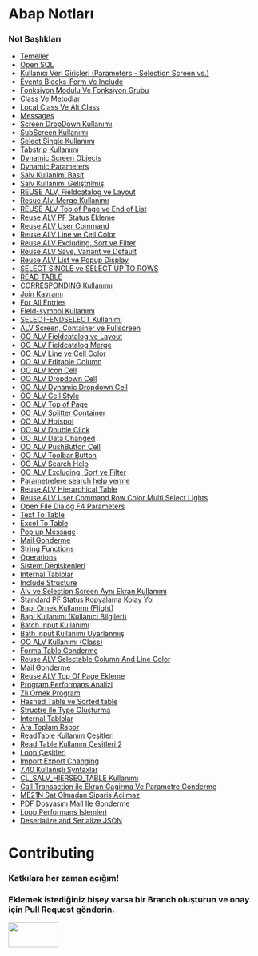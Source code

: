 # Abap Notları

### Not Başlıkları	
-	 <a href='https://github.com/furkancosgun/Abap-Notlari/blob/main/ABAP/1-Temeller.abap'>Temeller</a>
-	 <a href='https://github.com/furkancosgun/Abap-Notlari/blob/main/ABAP/2-OPEN%20SQL.abap'>Open SQL</a>
- <a href='https://github.com/furkancosgun/Abap-Notlari/blob/main/ABAP/3-Kullan%C4%B1c%C4%B1-Veri-Giri%C5%9Fleri.abap'>Kullanıcı Veri Girişleri (Parameters - Selection Screen vs.)</a>
- <a href='https://github.com/furkancosgun/Abap-Notlari/blob/main/ABAP/4-Events%20blocks-form%20ve%20include.abap'>Events Blocks-Form Ve Include</a>
- <a href='https://github.com/furkancosgun/Abap-Notlari/blob/main/ABAP/5-fonksiyon%20modulu%20ve%20fonksiyon%20grubu.abap'>Fonksiyon Modulu Ve Fonksiyon Grubu</a>
-  <a href='https://github.com/furkancosgun/Abap-Notlari/blob/main/ABAP/6-Class%20ve%20metodlar.abap'>Class Ve Metodlar</a>
- <a href='https://github.com/furkancosgun/Abap-Notlari/blob/main/ABAP/7-Local%20Class%20ve%20Alt%20Class.abap'>Local Class Ve Alt Class</a>
- <a href='https://github.com/furkancosgun/Abap-Notlari/blob/main/ABAP/9-Messages.abap'>Messages</a>
- <a href='https://github.com/furkancosgun/Abap-Notlari/blob/main/ABAP/10-Screen%20dropdown%20kullan%C4%B1m%C4%B1.abap'>Screen DropDown Kullanımı</a>
- <a href='https://github.com/furkancosgun/Abap-Notlari/blob/main/ABAP/11-SubScreen%20kullan%C4%B1m%C4%B1.abap'>SubScreen Kullanımı</a>
- <a href='https://github.com/furkancosgun/Abap-Notlari/blob/main/ABAP/12-select%20single%20kullan%C4%B1m%C4%B1.abap'>Select Single Kullanımı</a>
- <a href='https://github.com/furkancosgun/Abap-Notlari/blob/main/ABAP/13-tabstrip%20kullan%C4%B1m%C4%B1.abap'>Tabstrip Kullanımı</a>
- <a href='https://github.com/furkancosgun/Abap-Notlari/blob/main/ABAP/14-dynamic-screen-objects.abap'>Dynamic Screen Objects</a>
- <a href='https://github.com/furkancosgun/Abap-Notlari/blob/main/ABAP/15-dynamic-parameters.abap'>Dynamic Parameters</a>
- <a href='https://github.com/furkancosgun/Abap-Notlari/blob/main/ABAP/16-salv%20kullanim-basit.abap'>Salv Kullanimi Basit</a>
- <a href='https://github.com/furkancosgun/Abap-Notlari/blob/main/ABAP/17-Salv-kullanimi%20geli%C5%9Ftilmi%C5%9F.abap'>Salv Kullanimi Geliştrilmiş</a>
- <a href='https://github.com/furkancosgun/Abap-Notlari/blob/main/ABAP/18-REUSE%20ALV%2C%20Fieldcatalog%20ve%20Layout.abap'>REUSE ALV, Fieldcatalog ve Layout</a>
- <a href='https://github.com/furkancosgun/Abap-Notlari/blob/main/ABAP/19-Resue%20Alv-Merge%20kullan%C4%B1m%C4%B1.abap'>Resue Alv-Merge Kullanımı</a>
- <a href='https://github.com/furkancosgun/Abap-Notlari/blob/main/ABAP/20-%20REUSE%20ALV%20Top%20of%20Page%20ve%20End%20of%20List.abap'>REUSE ALV Top of Page ve End of List</a>
- <a href='https://github.com/furkancosgun/Abap-Notlari/blob/main/ABAP/21-%20REUSE%20ALV%20PF%20STATUS%20EKLEME.abap'>Reuse ALV PF Status Ekleme</a>
- <a href='https://github.com/furkancosgun/Abap-Notlari/blob/main/ABAP/22-REUSE%20ALV%20USER%20COMMAND.abap'>Reuse ALV User Command</a>
- <a href='https://github.com/furkancosgun/Abap-Notlari/blob/main/ABAP/23-REUSE%20ALV%20Line%20ve%20Cell%20Color.abap'>Reuse ALV Line ve Cell Color</a>
- <a href='https://github.com/furkancosgun/Abap-Notlari/blob/main/ABAP/24-REUSE%20ALV%20Excluding%2C%20Sort%20ve%20Filter.abap'>Reuse ALV Excluding, Sort ve Filter</a>
- <a href='https://github.com/furkancosgun/Abap-Notlari/blob/main/ABAP/25-REUSE%20ALV%20Save%2C%20Variant%20ve%20Default.abap'>Reuse ALV Save, Variant ve Default</a>
- <a href='https://github.com/furkancosgun/Abap-Notlari/blob/main/ABAP/26-REUSE%20ALV%20List%20ve%20Popup%20Display.abap'>Reuse ALV List ve Popup Display</a>
- <a href='https://github.com/furkancosgun/Abap-Notlari/blob/main/ABAP/27-SELECT%20SINGLE%20ve%20SELECT%20UP%20TO%20ROWS.abap'>SELECT SINGLE ve SELECT UP TO ROWS</a>
- <a href='https://github.com/furkancosgun/Abap-Notlari/blob/main/ABAP/28-READ%20TABLE.abap'>READ TABLE</a>
- <a href='https://github.com/furkancosgun/Abap-Notlari/blob/main/ABAP/29-CORRESPONDING.abap'>CORRESPONDING Kullanımı</a>
- <a href='https://github.com/furkancosgun/Abap-Notlari/blob/main/ABAP/30-Join%20kavram%C4%B1.abap'>Join Kavramı</a>
- <a href='https://github.com/furkancosgun/Abap-Notlari/blob/main/ABAP/31-For%20all%20entries.abap'>For All Entries</a>
- <a href='https://github.com/furkancosgun/Abap-Notlari/blob/main/ABAP/32-Field%20symbol.abap'>Field-symbol Kullanımı</a>
- <a href='https://github.com/furkancosgun/Abap-Notlari/blob/main/ABAP/33-Select-ENDselecet.abap'>SELECT-ENDSELECT Kullanımı</a>
- <a href='https://github.com/furkancosgun/Abap-Notlari/blob/main/ABAP/34-OO%20ALV%20Screen%2C%20Container%20ve%20Fullscreen.abap'>ALV Screen, Container ve Fullscreen</a>
- <a href='https://github.com/furkancosgun/Abap-Notlari/blob/main/ABAP/35-OO%20ALV%20Fieldcatalog%20ve%20Layout.abap'>OO ALV Fieldcatalog ve Layout</a>
- <a href='https://github.com/furkancosgun/Abap-Notlari/blob/main/ABAP/36-%20OO%20ALV%20Fieldcatalog%20Merge.abap'>OO ALV Fieldcatalog Merge</a>
- <a href='https://github.com/furkancosgun/Abap-Notlari/blob/main/ABAP/37-OO%20ALV%20Line%20ve%20Cell%20Colo.r.abap'>OO ALV Line ve Cell Color</a>
- <a href='https://github.com/furkancosgun/Abap-Notlari/blob/main/ABAP/38-OO%20ALV%20Editable%20Column.abap'>OO ALV Editable Column</a>
- <a href='https://github.com/furkancosgun/Abap-Notlari/blob/main/ABAP/39-OO%20ALV%20Icon%20Cell.abap'>OO ALV Icon Cell</a>
- <a href='https://github.com/furkancosgun/Abap-Notlari/blob/main/ABAP/40-OO%20ALV%20Dropdown%20Cell.abap'>OO ALV Dropdown Cell</a>
- <a href='https://github.com/furkancosgun/Abap-Notlari/blob/main/ABAP/41-OO%20ALV%20Dynamic%20Dropdown%20Cell.abap'>OO ALV Dynamic Dropdown Cell</a>
- <a href='https://github.com/furkancosgun/Abap-Notlari/blob/main/ABAP/42-OO%20ALV%20Cell%20Style.abap'>OO ALV Cell Style</a>
- <a href='https://github.com/furkancosgun/Abap-Notlari/blob/main/ABAP/43-OO%20ALV%20Top%20of%20Page.abap'>OO ALV Top of Page</a>
- <a href='https://github.com/furkancosgun/Abap-Notlari/blob/main/ABAP/44-OO%20ALV%20Splitter%20Container.abap'>OO ALV Splitter Container</a>
- <a href='https://github.com/furkancosgun/Abap-Notlari/blob/main/ABAP/45-OO%20ALV%20Hotspot.abap'>OO ALV Hotspot</a>
- <a href='https://github.com/furkancosgun/Abap-Notlari/blob/main/ABAP/46-OO%20ALV%20Double%20Click.abap'>OO ALV Double Click</a>
- <a href='https://github.com/furkancosgun/Abap-Notlari/blob/main/ABAP/47-%20OO%20ALV%20Data%20Changed.abap'>OO ALV Data Changed</a>
- <a href='https://github.com/furkancosgun/Abap-Notlari/blob/main/ABAP/48-OO%20ALV%20PushButton%20Cell.abap'>OO ALV PushButton Cell</a>
- <a href='https://github.com/furkancosgun/Abap-Notlari/blob/main/ABAP/49-OO%20ALV%20Toolbar%20Button.abap'>OO ALV Toolbar Button</a>
- <a href='https://github.com/furkancosgun/Abap-Notlari/blob/main/ABAP/50-OO%20ALV%20Search%20Help.abap'>OO ALV Search Help</a>
- <a href='https://github.com/furkancosgun/Abap-Notlari/blob/main/ABAP/51-OO%20ALV%20Excluding%2C%20Sort%20ve%20Filter.abap'>OO ALV Excluding, Sort ve Filter</a>
- <a href='https://github.com/furkancosgun/Abap-Notlari/blob/main/ABAP/52-Parametrelere%20search%20help%20verme.abap'>Parametrelere search help verme</a>
- <a href='https://github.com/furkancosgun/Abap-Notlari/blob/main/ABAP/53-Reuse%20ALV%20Hierarchical%20Table.abap'>Reuse ALV Hierarchical Table</a>
- <a href='https://github.com/furkancosgun/Abap-Notlari/blob/main/ABAP/54-Reuse%20alv%20usercommand%20row%20color%20multi%20select%20lights.abap'>Reuse ALV User Command Row Color Multi Select Lights</a>
- <a href='https://github.com/furkancosgun/Abap-Notlari/blob/main/ABAP/55-Open%20file%20dialog%20f4%20parameters.abap'>Open File Dialog F4 Parameters</a>
- <a href='https://github.com/furkancosgun/Abap-Notlari/blob/main/ABAP/56-Text%20to%20Table.abap'>Text To Table</a>
- <a href='https://github.com/furkancosgun/Abap-Notlari/blob/main/ABAP/57-Excel%20to%20Table.abap'>Excel To Table</a>
- <a href='https://github.com/furkancosgun/Abap-Notlari/blob/main/ABAP/58-Pop%20up%20message.abap'>Pop up Message</a>
- <a href='https://github.com/furkancosgun/Abap-Notlari/blob/main/ABAP/59-Mail%20gonderme.abap'>Mail Gonderme</a>
- <a href='https://github.com/furkancosgun/Abap-Notlari/blob/main/ABAP/60-String%20functions.abap'>String Functions</a>
- <a href='https://github.com/furkancosgun/Abap-Notlari/blob/main/ABAP/61-Operations.abap'>Operations</a>
- <a href='https://github.com/furkancosgun/Abap-Notlari/blob/main/ABAP/62-Sys%20vars.abap'>Sistem Degiskenleri</a>
- <a href='https://github.com/furkancosgun/Abap-Notlari/blob/main/ABAP/63-Itab.abap'>Internal Tablolar</a>
- <a href='https://github.com/furkancosgun/Abap-Notlari/blob/main/ABAP/64-Include%20structure.abap'>Include Structure</a>
- <a href='https://github.com/furkancosgun/Abap-Notlari/blob/main/ABAP/65-Alv%20ve%20selection%20screen%20ayn%C4%B1%20ekran%20kullan%C4%B1m%C4%B1.abap'>Alv ve Selection Screen Aynı Ekran Kullanımı</a>
- <a href='https://github.com/furkancosgun/Abap-Notlari/blob/main/ABAP/66-Standard%20pf%20kopyalama%20kolay%20yol.abap'>Standard PF Status Kopyalama Kolay Yol</a>
- <a href='https://github.com/furkancosgun/Abap-Notlari/blob/main/ABAP/67-Bapi%20Flight%20.abap'>Bapi Ornek Kullanımı (Flight)</a>
- <a href='https://github.com/furkancosgun/Abap-Notlari/blob/main/ABAP/68-Bapi%20User%20Detail.abap'>Bapi Kullanımı (Kullanıcı Bilgileri)</a>
- <a href='https://github.com/furkancosgun/Abap-Notlari/blob/main/ABAP/69-Batch%20input.abap'>Batch Input Kullanımı</a>
- <a href='https://github.com/furkancosgun/Abap-Notlari/blob/main/ABAP/70-Bath%20input%20uyarlanm%C4%B1%C5%9F.abap'>Bath Input Kullanımı Uyarlanmış</a>
- <a href='https://github.com/furkancosgun/Abap-Notlari/blob/main/ABAP/71-OO%20alv%20cls%20.abap'>OO ALV Kullanımı (Class) </a>
- <a href='https://github.com/furkancosgun/Abap-Notlari/blob/main/ABAP/72-Forma%20tablo%20gonderme.abap'>Forma Tablo Gonderme</a>
- <a href='https://github.com/furkancosgun/Abap-Notlari/blob/main/ABAP/73-Reuse%20alv%20selectable%20column%20and%20line%20color%20.abap'>Reuse ALV Selectable Column And Line Color </a>
- <a href='https://github.com/furkancosgun/Abap-Notlari/blob/main/ABAP/74-Mail%20gonderme.abap'>Mail Gonderme</a>
- <a href='https://github.com/furkancosgun/Abap-Notlari/blob/main/ABAP/75-Reuse%20Alv%20top%20of%20page.abap'>Reuse ALV Top Of Page Ekleme</a>
- <a href='https://github.com/furkancosgun/Abap-Notlari/blob/main/ABAP/76-Program%20performans%20analizi.abap'>Program Performans Analizi</a>
- <a href='https://github.com/furkancosgun/Abap-Notlari/blob/main/ABAP/77-K%C4%B1r%C4%B1nt%C4%B1%20raporu.abap'>Zli Ornek Program</a>
- <a href='https://github.com/furkancosgun/Abap-Notlari/blob/main/ABAP/78-Hashed%20table%20ve%20Sorted%20table.abap'>Hashed Table ve Sorted table</a>
- <a href='https://github.com/furkancosgun/Abap-Notlari/blob/main/ABAP/79-Structre%20ile%20type%20olu%C5%9Fturma%20.abap'>Structre ile Type Oluşturma </a>
- <a href='https://github.com/furkancosgun/Abap-Notlari/blob/main/ABAP/80-Internal%20Tablolar.abap'>Internal Tablolar</a>
- <a href='https://github.com/furkancosgun/Abap-Notlari/blob/main/ABAP/81-Ara%20Toplam.abap'>Ara Toplam Rapor</a>
- <a href='https://github.com/furkancosgun/Abap-Notlari/blob/main/ABAP/82-ReadTable%20%C3%87e%C5%9Fitleri.abap'>ReadTable Kullanım Çeşitleri</a>
- <a href='https://github.com/furkancosgun/Abap-Notlari/blob/main/ABAP/83-Read%20table%20%C3%A7e%C5%9Fitleri.abap'>Read Table Kullanım Çeşitleri 2</a>
- <a href='https://github.com/furkancosgun/Abap-Notlari/blob/main/ABAP/84-Loop%20%C3%A7e%C5%9Fitleri.abap'>Loop Çeşitleri</a>
- <a href='https://github.com/furkancosgun/Abap-Notlari/blob/main/ABAP/85-Import%20Export%20Changing.abap'>Import Export Changing</a>
- <a href='https://github.com/furkancosgun/Abap-Notlari/blob/main/ABAP/86-7.40%20Kullan%C4%B1%C5%9Fl%C4%B1%20syntaxlar.abap'>7.40 Kullanışlı Syntaxlar</a>
- <a href='https://github.com/furkancosgun/Abap-Notlari/blob/main/ABAP/87-cl_salv_hierseq_table.abap'>CL_SALV_HIERSEQ_TABLE Kullanımı</a>
- <a href='https://github.com/furkancosgun/Abap-Notlari/blob/main/ABAP/88-Call-transaction-Parametreyle-Ekran-Çağırma.abap'>Call Transaction ile Ekran Cagirma Ve Parametre Gonderme</a>
- <a href='https://github.com/furkancosgun/Abap-Notlari/blob/main/ABAP/89-me21n-Sat-Olmadan-Sipariş-Acilmaz.abap'>ME21N Sat Olmadan Siparis Acilmaz</a>
- <a href='https://github.com/furkancosgun/Abap-Notlari/blob/main/ABAP/90-MailGonderme-Pdf.abap'>PDF Dosyasını Mail Ile Gonderme</a>
- <a href='https://github.com/furkancosgun/Abap-Notlari/blob/main/ABAP/91-LoopPerformansIslemleri.abap'>Loop Performans Islemleri</a>
- <a href='https://github.com/furkancosgun/Abap-Notlari/blob/main/ABAP/92-Deserialize%20and%20Serialize%20JSON.abap'>Deserialize and Serialize JSON</a>


#  Contributing
### Katkılara her zaman açığım!

### Eklemek istediğiniz bişey varsa bir Branch oluşturun ve onay için Pull Request gönderin.

<img src='https://sap.teampro.com.tr:50001/sap/public/bc/ui2/logon/img/sap_logo.png' height = 50 width = 100/>
